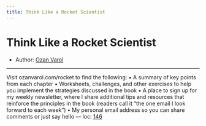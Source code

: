 ```yaml
---
title: Think Like a Rocket Scientist
---
```

# Think Like a Rocket Scientist

* Author: [Ozan Varol]()









---
Visit ozanvarol.com/rocket to find the following: • A summary of key points from each chapter • Worksheets, challenges, and other exercises to help you implement the strategies discussed in the book • A place to sign up for my weekly newsletter, where I share additional tips and resources that reinforce the principles in the book (readers call it “the one email I look forward to each week”) • My personal email address so you can share comments or just say hello — loc: [146]()

